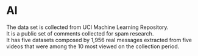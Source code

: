 # AI
The data set is collected from UCI Machine Learning Repository.<br> It is a public set of comments collected for spam research.<br> It has five datasets composed by 1,956 real messages extracted from five videos that were among the 10 most viewed on the collection period.
